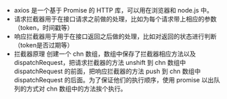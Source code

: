 <!--
 * @Author: lijy
-->
- axios 是一个基于 Promise 的 HTTP 库，可以用在浏览器和 node.js 中。
- 请求拦截器用于在接口请求之前做的处理，比如为每个请求带上相应的参数（token，时间戳等）
- 响应拦截器用于用于在接口返回之后做的处理，比如对返回的状态进行判断（token是否过期等）
- 拦截器原理
    创建一个 chn 数组，数组中保存了拦截器相应方法以及 dispatchRequest，把请求拦截器的方法 unshift 到 chn 数组中 dispatchRequest 的前面，把响应拦截器的方法 push 到 chn 数组中 dispatchRequest 的后面。为了保证他们的执行顺序，使用 promise 以出队列的方式对 chn 数组中的方法挨个执行。
